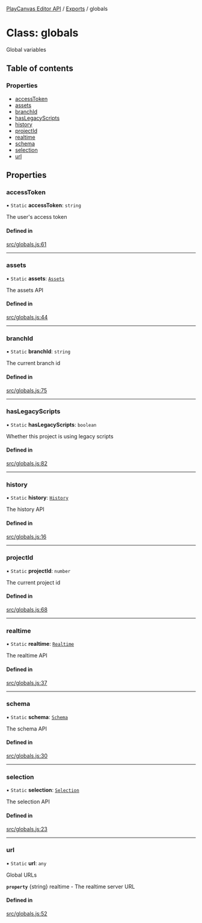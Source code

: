[PlayCanvas Editor API](../README.md) / [Exports](../modules.md) / globals

# Class: globals

Global variables

## Table of contents

### Properties

- [accessToken](globals.md#accesstoken)
- [assets](globals.md#assets)
- [branchId](globals.md#branchid)
- [hasLegacyScripts](globals.md#haslegacyscripts)
- [history](globals.md#history)
- [projectId](globals.md#projectid)
- [realtime](globals.md#realtime)
- [schema](globals.md#schema)
- [selection](globals.md#selection)
- [url](globals.md#url)

## Properties

### accessToken

▪ `Static` **accessToken**: `string`

The user's access token

#### Defined in

[src/globals.js:61](https://github.com/playcanvas/editor-api/blob/08f5d47/src/globals.js#L61)

___

### assets

▪ `Static` **assets**: [`Assets`](Assets.md)

The assets API

#### Defined in

[src/globals.js:44](https://github.com/playcanvas/editor-api/blob/08f5d47/src/globals.js#L44)

___

### branchId

▪ `Static` **branchId**: `string`

The current branch id

#### Defined in

[src/globals.js:75](https://github.com/playcanvas/editor-api/blob/08f5d47/src/globals.js#L75)

___

### hasLegacyScripts

▪ `Static` **hasLegacyScripts**: `boolean`

Whether this project is using legacy scripts

#### Defined in

[src/globals.js:82](https://github.com/playcanvas/editor-api/blob/08f5d47/src/globals.js#L82)

___

### history

▪ `Static` **history**: [`History`](History.md)

The history API

#### Defined in

[src/globals.js:16](https://github.com/playcanvas/editor-api/blob/08f5d47/src/globals.js#L16)

___

### projectId

▪ `Static` **projectId**: `number`

The current project id

#### Defined in

[src/globals.js:68](https://github.com/playcanvas/editor-api/blob/08f5d47/src/globals.js#L68)

___

### realtime

▪ `Static` **realtime**: [`Realtime`](Realtime.md)

The realtime API

#### Defined in

[src/globals.js:37](https://github.com/playcanvas/editor-api/blob/08f5d47/src/globals.js#L37)

___

### schema

▪ `Static` **schema**: [`Schema`](Schema.md)

The schema API

#### Defined in

[src/globals.js:30](https://github.com/playcanvas/editor-api/blob/08f5d47/src/globals.js#L30)

___

### selection

▪ `Static` **selection**: [`Selection`](Selection.md)

The selection API

#### Defined in

[src/globals.js:23](https://github.com/playcanvas/editor-api/blob/08f5d47/src/globals.js#L23)

___

### url

▪ `Static` **url**: `any`

Global URLs

**`property`** {string} realtime - The realtime server URL

#### Defined in

[src/globals.js:52](https://github.com/playcanvas/editor-api/blob/08f5d47/src/globals.js#L52)
